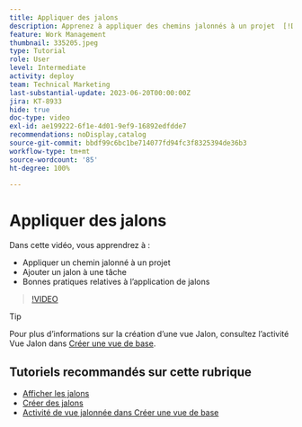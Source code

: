 ```yaml
---
title: Appliquer des jalons
description: Apprenez à appliquer des chemins jalonnés à un projet  [!DNL  Workfront]  et à associer des tâches clés à des étapes de jalons au sein du projet.
feature: Work Management
thumbnail: 335205.jpeg
type: Tutorial
role: User
level: Intermediate
activity: deploy
team: Technical Marketing
last-substantial-update: 2023-06-20T00:00:00Z
jira: KT-8933
hide: true
doc-type: video
exl-id: ae199222-6f1e-4d01-9ef9-16892edfdde7
recommendations: noDisplay,catalog
source-git-commit: bbdf99c6bc1be714077fd94fc3f8325394de36b3
workflow-type: tm+mt
source-wordcount: '85'
ht-degree: 100%

---
```


# Appliquer des jalons

Dans cette vidéo, vous apprendrez à :

* Appliquer un chemin jalonné à un projet
* Ajouter un jalon à une tâche
* Bonnes pratiques relatives à l’application de jalons

>[!VIDEO](https://video.tv.adobe.com/v/3430290/?quality=12&learn=on&enablevpops=1&captions=fre_fr)

>[!TIP]
>
>Pour plus d’informations sur la création d’une vue Jalon, consultez l’activité Vue Jalon dans [Créer une vue de base](/help/reporting/basic-reporting/create-a-basic-view.md).

## Tutoriels recommandés sur cette rubrique

* [Afficher les jalons](/help/manage-work/approval-processes-and-milestone-paths/view-milestones.md)
* [Créer des jalons](/help/administration-and-setup/approval-processes-and-milestone-paths/creating-milestones.md)
* [Activité de vue jalonnée dans Créer une vue de base](/help/reporting/basic-reporting/create-a-basic-view.md)
